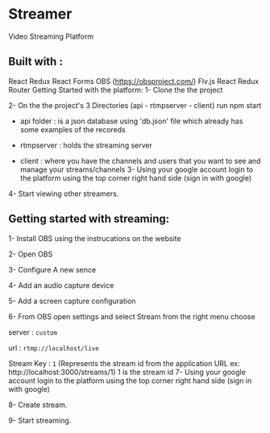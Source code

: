 # Streamer 
Video Streaming Platform

## Built with :
React
Redux
React Forms
OBS (https://obsproject.com/)
Flv.js
React Redux Router
Getting Started with the platform:
1- Clone the the project 

2- On the the project's 3 Directories (api - rtmpserver - client) run npm start

- api folder : is a json database using 'db.json' file which already has some examples of the recoreds

- rtmpserver : holds the streaming server

- client : where you have the channels and users that you want to see and manage your streams/channels
3- Using your google account login to the platform using the top corner right hand side (sign in with google)

4- Start viewing other streamers.

## Getting started with streaming:
1- Install OBS using the instrucations on the website

2- Open OBS

3- Configure A new sence

4- Add an audio capture device

5- Add a screen capture configuration

6- From OBS open settings and select Stream from the right menu choose

server : `custom` 

url : `rtmp://localhost/live`

Stream Key : `1` (Represents the stream id from the application URL ex: http://localhost:3000/streams/1) 1 is the stream id
7- Using your google account login to the platform using the top corner right hand side (sign in with google)

8- Create stream.

9- Start streaming.

